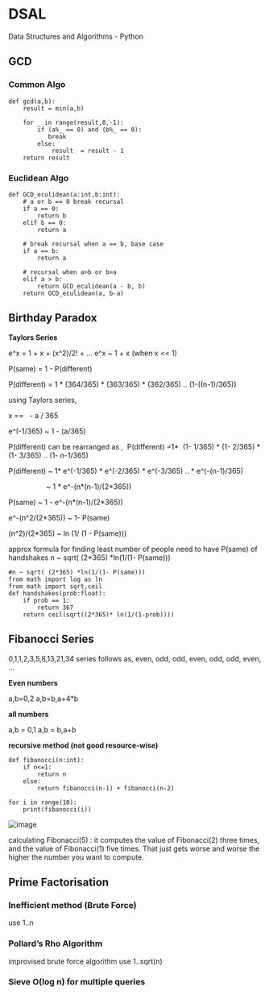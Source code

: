 # DSAL
Data Structures and Algorithms - Python
## GCD
### Common Algo

```
def gcd(a,b):
    result = min(a,b)

    for _ in range(result,0,-1):
        if (a%_ == 0) and (b%_ == 0):
           break
        else:
            result  = result - 1
    return result
```
            
### Euclidean Algo
```
def GCD_eculidean(a:int,b:int):
    # a or b == 0 break recursal
    if a == 0:
        return b
    elif b == 0:
        return a
    
    # break recursal when a == b, base case
    if a == b:
        return a
    
    # recursal when a>b or b>a
    elif a > b:
        return GCD_eculidean(a - b, b)
    return GCD_eculidean(a, b-a)
```
## Birthday Paradox

**Taylors Series**

e^x = 1 + x + (x^2)/2! + ...
e^x ~ 1 + x (when x << 1)

P(same) = 1 - P(different)

P(different) = 1 * (364/365) * (363/365) * (362/365) .. (1-((n-1)/365))

using Taylors series,

x ==   - a / 365

e^(-1/365) ~ 1 - (a/365)

P(different) can be rearranged as ,  P(different) =1*  (1- 1/365) * (1- 2/365) * (1- 3/365) .. (1- n-1/365)

P(different) ~ 1* e^(-1/365) * e^(-2/365) * e^(-3/365) .. * e^(-(n-1)/365)

                   ~ 1 * e^-(n*(n-1)/(2*365))

P(same) ~ 1 - e^-(n*(n-1)/(2*365))

e^-(n^2/(2*365)) ~ 1- P(same)

(n^2)/(2*365) ~ ln (1/ (1 - P(same))) 

approx formula for finding least number of people need to have  P(same) of handshakes
n ~ sqrt( (2*365) *ln(1/(1- P(same)))

```
#n ~ sqrt( (2*365) *ln(1/(1- P(same)))
from math import log as ln
from math import sqrt,ceil
def handshakes(prob:float):
    if prob == 1:
        return 367
    return ceil(sqrt((2*365)* ln(1/(1-prob))))

```

## Fibanocci Series
0,1,1,2,3,5,8,13,21,34
series follows as, even, odd, odd, even, odd, odd, even, ...

**Even numbers**

a,b=0,2
a,b=b,a+4*b

**all numbers**

a,b = 0,1
a,b = b,a+b

**recursive method (not good resource-wise)**

```
def fibanocci(n:int):
    if n<=1:
        return n
    else:
        return fibanocci(n-1) + fibanocci(n-2)

for i in range(10):
    print(fibanocci(i))

```

![image](https://github.com/Vipinkthomas/DSAL/assets/63467577/88d30964-f4b1-4cfd-811f-d4ed9e203f70)

calculating Fibonacci(5) : 
it computes the value of Fibonacci(2) three times, and the value of Fibonacci(1) five times. That just gets worse and worse the higher the number you want to compute.

## Prime Factorisation
### Inefficient method (Brute Force)
use 1..n 
### Pollard’s Rho Algorithm
improvised brute force algorithm 
use 1..sqrt(n)

### Sieve O(log n) for multiple queries

